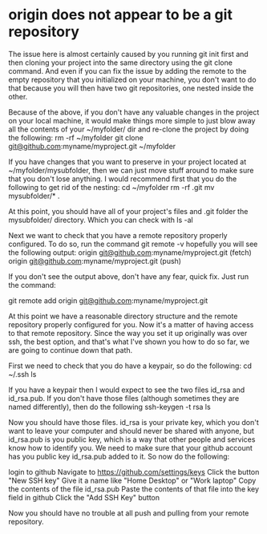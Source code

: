 # origin does not appear to be a git repository

The issue here is almost certainly caused by you running git init first and then cloning your project into the same directory using the git clone command. And even if you can fix the issue by adding the remote to the empty repository that you initialized on your machine, you don't want to do that because you will then have two git repositories, one nested inside the other.

Because of the above, if you don't have any valuable changes in the project on your local machine, it would make things more simple to just blow away all the contents of your ~/myfolder/ dir and re-clone the project by doing the following:
rm -rf ~/myfolder
git clone git@github.com:myname/myproject.git ~/myfolder


If you have changes that you want to preserve in your project located at ~/myfolder/mysubfolder, then we can just move stuff around to make sure that you don't lose anything. I would recommend first that you do the following to get rid of the nesting:
cd ~/myfolder
rm -rf .git
mv mysubfolder/* .


At this point, you should have all of your project's files and .git folder the mysubfolder/ directory. Which you can check with ls -al

Next we want to check that you have a remote repository properly configured. To do so, run the command git remote -v hopefully you will see the following output:
origin  git@github.com:myname/myproject.git (fetch)
origin  git@github.com:myname/myproject.git (push)


If you don't see the output above, don't have any fear, quick fix. Just run the command:

git remote add origin git@github.com:myname/myproject.git


At this point we have a reasonable directory structure and the remote repository properly configured for you. Now it's a matter of having access to that remote repository. Since the way you set it up originally was over ssh, the best option, and that's what I've shown you how to do so far, we are going to continue down that path.

First we need to check that you do have a keypair, so do the following:
cd ~/.ssh
ls


If you have a keypair then I would expect to see the two files id_rsa and id_rsa.pub. If you don't have those files (although sometimes they are named differently), then do the following
ssh-keygen -t rsa
ls


Now you should have those files. id_rsa is your private key, which you don't want to leave your computer and should never be shared with anyone, but id_rsa.pub is you public key, which is a way that other people and services know how to identify you. We need to make sure that your github account has you public key id_rsa.pub added to it. So now do the following:

login to github
Navigate to https://github.com/settings/keys
Click the button "New SSH key"
Give it a name like "Home Desktop" or "Work laptop"
Copy the contents of the file id_rsa.pub
Paste the contents of that file into the key field in github
Click the "Add SSH Key" button

Now you should have no trouble at all push and pulling from your remote repository.
